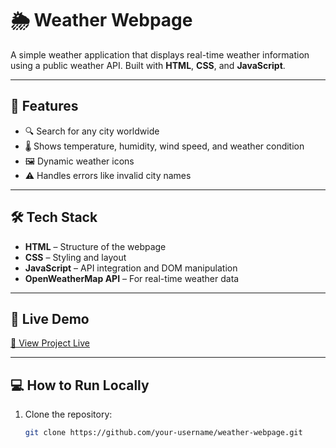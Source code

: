 ﻿# 🌦️ Weather Webpage

A simple weather application that displays real-time weather information using a public weather API. Built with **HTML**, **CSS**, and **JavaScript**.

---

## 📌 Features

- 🔍 Search for any city worldwide  
- 🌡️ Shows temperature, humidity, wind speed, and weather condition  
- 🖼️ Dynamic weather icons  
- ⚠️ Handles errors like invalid city names  

---

## 🛠️ Tech Stack

- **HTML** – Structure of the webpage  
- **CSS** – Styling and layout  
- **JavaScript** – API integration and DOM manipulation  
- **OpenWeatherMap API** – For real-time weather data  

---

## 🚀 Live Demo

[🔗 View Project Live](#)  


---

## 💻 How to Run Locally

1. Clone the repository:
   ```bash
   git clone https://github.com/your-username/weather-webpage.git

